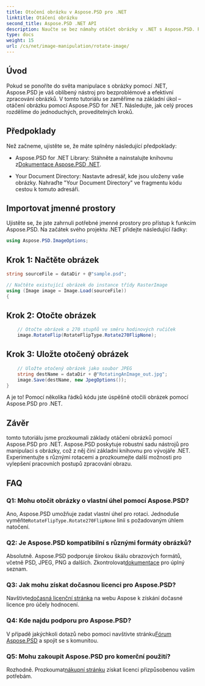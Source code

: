 ```yaml
---
title: Otočení obrázku v Aspose.PSD pro .NET
linktitle: Otáčení obrázku
second_title: Aspose.PSD .NET API
description: Naučte se bez námahy otáčet obrázky v .NET s Aspose.PSD. Postupujte podle našeho podrobného návodu.
type: docs
weight: 15
url: /cs/net/image-manipulation/rotate-image/
---
```

## Úvod

Pokud se ponoříte do světa manipulace s obrázky pomocí .NET, Aspose.PSD je váš oblíbený nástroj pro bezproblémové a efektivní zpracování obrázků. V tomto tutoriálu se zaměříme na základní úkol – otáčení obrázku pomocí Aspose.PSD for .NET. Následujte, jak celý proces rozdělíme do jednoduchých, proveditelných kroků.

## Předpoklady

Než začneme, ujistěte se, že máte splněny následující předpoklady:

-  Aspose.PSD for .NET Library: Stáhněte a nainstalujte knihovnu z[Dokumentace Aspose.PSD .NET](https://reference.aspose.com/psd/net/).

- Your Document Directory: Nastavte adresář, kde jsou uloženy vaše obrázky. Nahraďte "Your Document Directory" ve fragmentu kódu cestou k tomuto adresáři.

## Importovat jmenné prostory

Ujistěte se, že jste zahrnuli potřebné jmenné prostory pro přístup k funkcím Aspose.PSD. Na začátek svého projektu .NET přidejte následující řádky:

```csharp
using Aspose.PSD.ImageOptions;
```

## Krok 1: Načtěte obrázek

```csharp
string sourceFile = dataDir + @"sample.psd";

// Načtěte existující obrázek do instance třídy RasterImage
using (Image image = Image.Load(sourceFile))
{
```

## Krok 2: Otočte obrázek

```csharp
    // Otočte obrázek o 270 stupňů ve směru hodinových ručiček
    image.RotateFlip(RotateFlipType.Rotate270FlipNone);
```

## Krok 3: Uložte otočený obrázek

```csharp
    // Uložte otočený obrázek jako soubor JPEG
    string destName = dataDir + @"RotatingAnImage_out.jpg";
    image.Save(destName, new JpegOptions());
}
```

A je to! Pomocí několika řádků kódu jste úspěšně otočili obrázek pomocí Aspose.PSD pro .NET.

## Závěr

tomto tutoriálu jsme prozkoumali základy otáčení obrázků pomocí Aspose.PSD pro .NET. Aspose.PSD poskytuje robustní sadu nástrojů pro manipulaci s obrázky, což z něj činí základní knihovnu pro vývojáře .NET. Experimentujte s různými rotacemi a prozkoumejte další možnosti pro vylepšení pracovních postupů zpracování obrazu.

## FAQ

### Q1: Mohu otočit obrázky o vlastní úhel pomocí Aspose.PSD?

 Ano, Aspose.PSD umožňuje zadat vlastní úhel pro rotaci. Jednoduše vyměňte`RotateFlipType.Rotate270FlipNone` linii s požadovaným úhlem natočení.

### Q2: Je Aspose.PSD kompatibilní s různými formáty obrázků?

 Absolutně. Aspose.PSD podporuje širokou škálu obrazových formátů, včetně PSD, JPEG, PNG a dalších. Zkontrolovat[dokumentace](https://reference.aspose.com/psd/net/) pro úplný seznam.

### Q3: Jak mohu získat dočasnou licenci pro Aspose.PSD?

 Navštivte[dočasná licenční stránka](https://purchase.aspose.com/temporary-license/) na webu Aspose k získání dočasné licence pro účely hodnocení.

### Q4: Kde najdu podporu pro Aspose.PSD?

 V případě jakýchkoli dotazů nebo pomoci navštivte stránku[Fórum Aspose.PSD](https://forum.aspose.com/c/psd/34) a spojit se s komunitou.

### Q5: Mohu zakoupit Aspose.PSD pro komerční použití?

 Rozhodně. Prozkoumat[nákupní stránku](https://purchase.aspose.com/buy) získat licenci přizpůsobenou vašim potřebám.